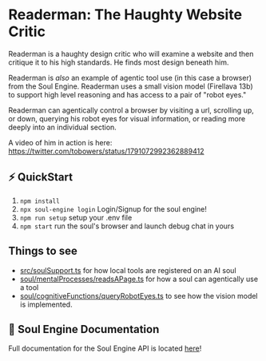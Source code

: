 Readerman: The Haughty Website Critic
=================

Readerman is a haughty design critic who will examine a website and then critique it to his high standards. He finds most design beneath him.

Readerman is *also* an example of agentic tool use (in this case a browser) from the Soul Engine. Readerman uses a small vision model (Firellava 13b) to support high level reasoning and has access to a pair of "robot eyes."

Readerman can agentically control a browser by visiting a url, scrolling up, or down, querying his robot eyes for visual information, or reading more deeply into an individual section.

A video of him in action is here: https://twitter.com/tobowers/status/1791072992362889412

## ⚡ QuickStart

1. `npm install`
2. `npx soul-engine login` Login/Signup for the soul engine! 
3. `npm run setup` setup your .env file 
4. `npm start` run the soul's browser and launch debug chat in yours

## Things to see

* [src/soulSupport.ts](src/soulSupport.ts) for how local tools are registered on an AI soul
* [soul/mentalProcesses/readsAPage.ts](soul/mentalProcesses/readsAPage.ts) for how a soul can agentically use a tool
* [soul/cognitiveFunctions/queryRobotEyes.ts](soul/cognitiveFunctions/queryRobotEyes.ts) to see how the vision model is implemented.

## 📖 Soul Engine Documentation

Full documentation for the Soul Engine API is located [here](https://docs.souls.chat)!
